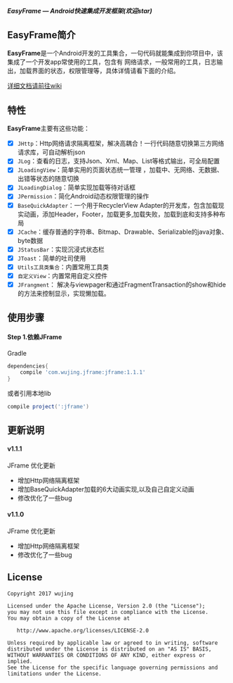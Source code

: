 
##### EasyFrame — Android快速集成开发框架(欢迎star)

## EasyFrame简介

**EasyFrame**是一个Android开发的工具集合，一句代码就能集成到你项目中，该集成了一个开发app常使用的工具，包含有
网络请求，一般常用的工具，日志输出，加载界面的状态，权限管理等，具体详情请看下面的介绍。

[详细文档请前往wiki](https://github.com/haoxiongqin/EasyFrame_master/wiki)

## 特性

**EasyFrame**主要有这些功能：

- [x] `JHttp`：Http网络请求隔离框架，解决高耦合！一行代码随意切换第三方网络请求库，可自动解析json
- [x] `JLog`：查看的日志，支持Json、Xml、Map、List等格式输出，可全局配置
- [x] `JLoadingView`：简单实用的页面状态统一管理 ，加载中、无网络、无数据、出错等状态的随意切换
- [x] `JLoadingDialog`：简单实现加载等待对话框
- [x] `JPermission`：简化Android动态权限管理的操作
- [x] `BaseQuickAdapter`：一个用于RecyclerView Adapter的开发库，包含加载现实动画，添加Header，Footer，加载更多,加载失败，加载到底和支持多种布局
- [x] `JCache`：缓存普通的字符串、Bitmap、Drawable、Serializable的java对象、byte数据
- [x] `JStatusBar`：实现沉浸式状态栏
- [x] `JToast`：简单的吐司使用
- [x] `Utils工具类集合`：内置常用工具类
- [x] `自定义View`：内置常用自定义控件
- [x] `JFrangment`： 解决与viewpager和通过FragmentTransaction的show和hide的方法来控制显示，实现懒加载。

## 使用步骤

#### Step 1.依赖JFrame
Gradle 
```groovy
dependencies{
    compile 'com.wujing.jframe:jframe:1.1.1'
}
```
或者引用本地lib
```groovy
compile project(':jframe')
```



## 更新说明

#### v1.1.1
   JFrame 优化更新
 * 增加Http网络隔离框架
 * 增加BaseQuickAdapter加载的6大动画实现,以及自己自定义动画
 * 修改优化了一些bug



#### v1.1.0
   JFrame 优化更新
 * 增加Http网络隔离框架
 * 修改优化了一些bug




## License

```  
Copyright 2017 wujing

Licensed under the Apache License, Version 2.0 (the "License");
you may not use this file except in compliance with the License.
You may obtain a copy of the License at

   http://www.apache.org/licenses/LICENSE-2.0

Unless required by applicable law or agreed to in writing, software
distributed under the License is distributed on an "AS IS" BASIS,
WITHOUT WARRANTIES OR CONDITIONS OF ANY KIND, either express or implied.
See the License for the specific language governing permissions and
limitations under the License.
```